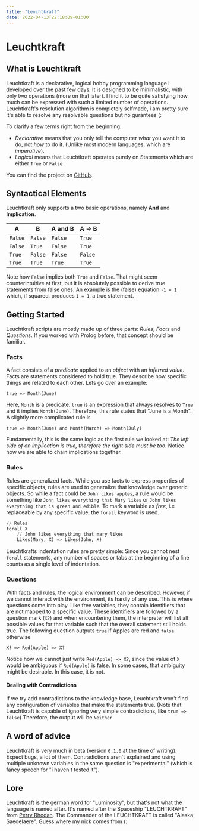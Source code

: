 ```yaml
---
title: "Leuchtkraft"
date: 2022-04-13T22:18:09+01:00
---
```


# Leuchtkraft
## What is Leuchtkraft
Leuchtkraft is a declarative, logical hobby programming language i developed over the past 
few days. 
It is designed to be minimalistic, with only two operations (more on that later).
I find it to be quite satisfying how much can be expressed with such a limited number of
operations. 
Leuchtkraft's resolution algorithm is completely selfmade, i am pretty sure it's able to
resolve any resolvable questions but no gurantees (:

To clarify a few terms right from the beginning:

* *Declarative* means that you only tell the computer *what* you want it to do, not *how* to do it. (Unlike most modern languages, which are *imperative*).
* *Logical* means that Leuchtkraft operates purely on Statements which are either `True` or `False`


You can find the project on [GitHub](https://github.com/Wuelle/Leuchtkraft).

## Syntactical Elements
Leuchtkraft only supports a two basic operations, namely **And** and **Implication**.

| A     | B     | A and B | A => B |
|-------|-------|---------|--------|
| `False` | `False` | `False`   | `True`   | 
| `False` | `True`  | `False`   | `True`   | 
| `True`  | `False` | `False`   | `False`  | 
| `True`  | `True`  | `True`    | `True`   | 

Note how `False` implies both `True` and `False`. That might seem counterintuitive at first, but
it is absolutely possible to derive true statements from false ones.
An example is the (false) equation `-1 = 1` which, if squared, produces `1 = 1`, a 
true statement. 

## Getting Started
Leuchtkraft scripts are mostly made up of three parts: *Rules*, *Facts* and *Questions*.
If you worked with Prolog before, that concept should be familiar.

### Facts
A fact consists of a *predicate* applied to an *object* with an *inferred value*.
Facts are statements considered to hold true.
They describe how specific things are related to each other.
Lets go over an example:
```
true => Month(June)
```
Here, `Month` is a predicate. `true` is an expression that always
resolves to `True` and it implies `Month(June)`. 
Therefore, this rule states that "June is a Month".
A slightly more complicated rule is 
```
true => Month(June) and Month(March) => Month(July)
```
Fundamentally, this is the same logic as the first rule we looked at: *The left side
of an implication is true, therefore the right side must be too*.
Notice how we are able to chain implications together.


### Rules
Rules are generalized facts. While you use facts to express properties of specific
objects, rules are used to generalize that knowledge over generic objects.
So while a fact could be `John likes apples`, a rule would be something like
`John likes everything that Mary likes` or `John likes everything that is green and edible`.
To mark a variable as *free*, i.e replaceable by any specific value,
the `forall` keyword is used.

```python
// Rules
forall X
    // John likes everything that mary likes
    Likes(Mary, X) => Likes(John, X)
```
Leuchtkrafts indentation rules are pretty simple: Since you cannot nest `forall`
statements, any number of spaces or tabs at the beginning of a line counts as a
single level of indentation. 

### Questions
With facts and rules, the logical environment can be described. However, if we cannot
interact with the environment, its hardly of any use. This is where questions come into play.
Like free variables, they contain identifiers that are not mapped to a specific value.
These identifiers are followed by a question mark (`X?`) and when encountering them,
the interpreter will list all possible values for that variable such that the overall
statement still holds true.
The following question outputs `true` if Apples are red and `false` otherwise
```
X? => Red(Apple) => X?
```
Notice how we cannot just write `Red(Apple) => X?`, since the value of `X` would be 
ambiguous if `Red(Apple)` is false. In some cases, that ambiguity might be desirable.
In this case, it is not.

#### Dealing with Contradictions
If we try add contradictions to the knowledge base, Leuchtkraft won't find any configuration
of variables that make the statements true. (Note that Leuchtkraft is capable
of ignoring very simple contradictions, like `true => false`)
Therefore, the output will be `Neither`.

## A word of advice
Leuchtkraft is very much in beta (version `0.1.0` at the time of writing).
Expect bugs, a lot of them.
Contradictions aren't explained and using multiple unknown variables in the same
question is "experimental" (which is fancy speech for "i haven't tested it").

## Lore
Leuchtkraft is the german word for "Luminosity", but that's not what the language
is named after. It's named after the Spaceship "LEUCHTKRAFT" from 
[Perry Rhodan](https://en.wikipedia.org/wiki/Perry_Rhodan).
The Commander of the LEUCHTKRAFT is called "Alaska Saedelaere". Guess where 
my nick comes from (:

